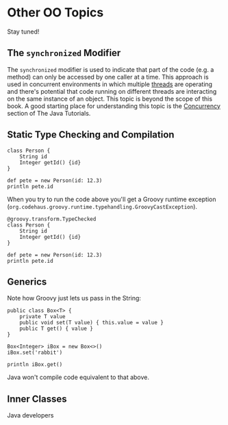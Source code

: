 # Other OO Topics

Stay tuned!

## The `synchronized` Modifier

The `synchronized` modifier is used to indicate that part of the code (e.g. a method) can only be accessed by one caller at a time. This approach is used in concurrent environments in which multiple [threads](https://en.wikipedia.org/wiki/Thread_%28computing%29) are operating and there's potential that code running on different threads are interacting on the same instance of an object. This topic is beyond the scope of this book. A good starting place for understanding this topic is the [Concurrency](http://docs.oracle.com/javase/tutorial/essential/concurrency/index.html) section of The Java Tutorials.

## Static Type Checking and Compilation

	class Person {
	    String id
	    Integer getId() {id}
	}
	
	def pete = new Person(id: 12.3)
	println pete.id

When you try to run the code above you'll get a Groovy runtime exception (`org.codehaus.groovy.runtime.typehandling.GroovyCastException`). 
	
	@groovy.transform.TypeChecked
	class Person {
	    String id
	    Integer getId() {id}
	}
	
	def pete = new Person(id: 12.3)
	println pete.id

## Generics



Note how Groovy just lets us pass in the String:

	public class Box<T> {
	    private T value
	    public void set(T value) { this.value = value }
	    public T get() { value }
	}
	
	Box<Integer> iBox = new Box<>()
	iBox.set('rabbit')
	
	println iBox.get()

Java won't compile code equivalent to that above.

## Inner Classes
Java developers 